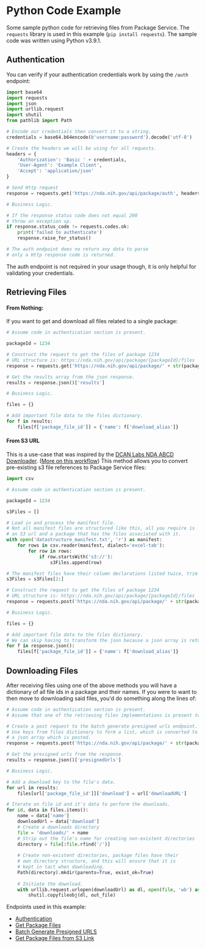 Python Code Example
===================
Some sample python code for retrieving files
from Package Service. The `requests` library
is used in this example (`pip install requests`).
The sample code was written using Python v3.9.1.

Authentication
--------------

You can verify if your authentication credentials work
by using the `/auth` endpoint:
```python
import base64
import requests
import json
import urllib.request
import shutil
from pathlib import Path

# Encode our credentials then convert it to a string.
credentials = base64.b64encode(b'username:password').decode('utf-8')

# Create the headers we will be using for all requests.
headers = {
    'Authorization': 'Basic ' + credentials,
    'User-Agent': 'Example Client',
    'Accept': 'application/json'
}

# Send Http request
response = requests.get('https://nda.nih.gov/api/package/auth', headers=headers)

# Business Logic.

# If the response status code does not equal 200
# throw an exception up.
if response.status_code != requests.codes.ok:
    print('failed to authenticate')
    response.raise_for_status()

# The auth endpoint does no return any data to parse
# only a Http response code is returned.
```

The auth endpoint is not required in your usage though,
it is only helpful for validating your credentials.

Retrieving Files
----------------
#### From Nothing:
If you want to get and download all files related to a
single package:
```python
# Assume code in authentication section is present.

packageId = 1234

# Construct the request to get the files of package 1234
# URL structure is: https://nda.nih.gov/api/package/{packageId}/files
response = requests.get('https://nda.nih.gov/api/package/' + str(packageId) + '/files', headers=headers)

# Get the results array from the json response.
results = response.json()['results']

# Business Logic.

files = {}

# Add important file data to the files dictionary.
for f in results:
    files[f['package_file_id']] = {'name': f['download_alias']}
```

#### From S3 URL
This is a use-case that was inspired by
the [DCAN Labs NDA ABCD Downloader](https://github.com/DCAN-Labs/nda-abcd-s3-downloader).
([More on this workflow](../MANIFEST_FILE_NOTE.md))
This method allows you to convert pre-existing s3
file references to Package Service files:
```python
import csv

# Assume code in authentication section is present.

packageId = 1234

s3Files = []

# Load in and process the manifest file.
# Not all manifest files are structured like this, all you require is
# an S3 url and a package that has the files associated with it.
with open('datastructure_manifest.txt', 'r') as manifest:
    for rows in csv.reader(manifest, dialect='excel-tab'):
        for row in rows:
            if row.startsWith('s3://'):
                s3Files.append(row)

# The manifest files have their column declarations listed twice, trim those out
s3Files = s3Files[2:]

# Construct the request to get the files of package 1234
# URL structure is: https://nda.nih.gov/api/package/{packageId}/files
response = requests.post('https://nda.nih.gov/api/package/' + str(packageId) + '/files', json=s3Files, headers=headers)

# Business Logic.

files = {}

# Add important file data to the files dictionary.
# We can skip having to transform the json because a json array is returned.
for f in response.json():
    files[f['package_file_id']] = {'name': f['download_alias']}
```

Downloading Files
-----------------
After receiving files using one of the above methods you will have a dictionary of
all file ids in a package and their names. If you were to want to then move
to downloading said files, you'd do something along the lines of:
```python
# Assume code in authentication section is present.
# Assume that one of the retrieving files implementations is present too

# Create a post request to the batch generate presigned urls endpoint.
# Use keys from files dictionary to form a list, which is converted to
# a json array which is posted.
response = requests.post('https://nda.nih.gov/api/package/' + str(packageId) + '/files/batchGeneratePresignedUrls', json=list(files.keys()), headers=headers)

# Get the presigned urls from the response.
results = response.json()['presignedUrls']

# Business Logic.

# Add a download key to the file's data.
for url in results:
    files[url['package_file_id']]['download'] = url['downloadURL']

# Iterate on file id and it's data to perform the downloads.
for id, data in files.items():
    name = data['name']
    downloadUrl = data['download']
    # Create a downloads directory
    file = 'downloads/' + name
    # Strip out the file's name for creating non-existent directories
    directory = file[:file.rfind('/')]
    
    # Create non-existent directories, package files have their
    # own directory structure, and this will ensure that it is
    # kept in tact when downloading.
    Path(directory).mkdir(parents=True, exist_ok=True)
    
    # Initiate the download.
    with urllib.request.urlopen(downloadUrl) as dl, open(file, 'wb') as out_file:
        shutil.copyfileobj(dl, out_file)
```

Endpoints used in this example:
- [Authentication](../endpoints/AUTHENTICATION.md)
- [Get Package Files](../endpoints/GET_PACKAGE_FILES.md)
- [Batch Generate Presigned URLS](../endpoints/BATCH_GENERATE_PRESIGNED_URLS.md)
- [Get Package Files from S3 Link](../endpoints/GET_PACKAGE_FILES_FROM_S3.md)
